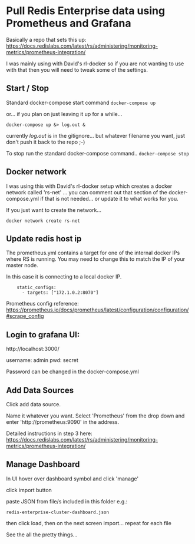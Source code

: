 # Pull Redis Enterprise data using Prometheus and Grafana

Basically a repo that sets this up: https://docs.redislabs.com/latest/rs/administering/monitoring-metrics/prometheus-integration/

I was mainly using with David's rl-docker so if you are not wanting to use with that then you will need to tweak some of the settings.

## Start / Stop
Standard docker-compose start command
`docker-compose up`

or... if you plan on just leaving it up for a while...

`docker-compose up &> log.out &`

currently *log.out* is in the gitignore... but whatever filename you want, just don't push it back to the repo ;-)

To stop run the standard docker-compose command..
`docker-compose stop`

## Docker network
I was using this with David's rl-docker setup which creates a docker network called 'rs-net' ... you can comment out that section of the docker-compose.yml if that is not needed... or update it to what works for you.

If you just want to create the network...

```docker network create rs-net```

## Update redis host ip
The prometheus.yml contains a target for one of the internal docker IPs where RS is running.  You may need to change this to match the IP of your master node.

In this case it is connecting to a local docker IP.

```
    static_configs:
      - targets: ["172.1.0.2:8070"]
```
Prometheus config reference: https://prometheus.io/docs/prometheus/latest/configuration/configuration/#scrape_config

## Login to grafana UI:
http://localhost:3000/

username: admin
pwd: secret

Password can be changed in the docker-compose.yml


## Add Data Sources
Click add data source.

Name it whatever you want.  Select 'Prometheus' from the drop down and enter 'http://prometheus:9090' in the address.  

Detailed instructions in step 3 here: https://docs.redislabs.com/latest/rs/administering/monitoring-metrics/prometheus-integration/


## Manage Dashboard
In UI hover over dashboard symbol and click 'manage'

click import button

paste JSON from file/s included in this folder e.g.:

`redis-enterprise-cluster-dashboard.json`

then click load, then on the next screen import... repeat for each file

See the all the pretty things...
